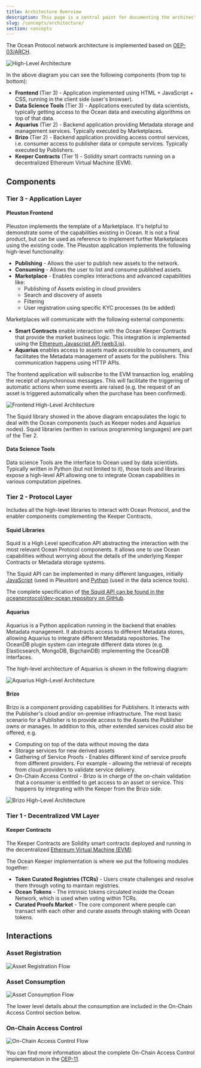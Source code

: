 ```yaml
---
title: Architecture Overview
description: This page is a central point for documenting the architecture of Ocean Protocol.
slug: /concepts/architecture/
section: concepts
---
```


The Ocean Protocol network architecture is implemented based on [OEP-03/ARCH](https://github.com/oceanprotocol/OEPs/tree/master/3).

![High-Level Architecture](architecture/img/high-level-architecture-v2.png)

In the above diagram you can see the following components (from top to bottom):

- **Frontend** (Tier 3) - Application implemented using HTML + JavaScript + CSS, running in the client side (user's browser).
- **Data Science Tools** (Tier 3) - Applications executed by data scientists, typically getting access to the Ocean data and executing algorithms on top of that data.
- **Aquarius** (Tier 2) - Backend application providing Metadata storage and management services. Typically executed by Marketplaces.
- **Brizo** (Tier 2) - Backend application providing access control services, i.e. consumer access to publisher data or compute services. Typically executed by Publishers.
- **Keeper Contracts** (Tier 1) - Solidity smart contracts running on a decentralized Ethereum Virtual Machine (EVM).

## Components

### Tier 3 - Application Layer

#### Pleuston Frontend

Pleuston implements the template of a Marketplace. It's helpful to demonstrate some of the capabilities existing in Ocean.
It is not a final product, but can be used as reference to implement further Marketplaces using the existing code.
The Pleuston application implements the following high-level functionality:

- **Publishing** - Allows the user to publish new assets to the network.
- **Consuming** - Allows the user to list and consume published assets.
- **Marketplace** - Enables complex interactions and advanced capabilities like:
  - Publishing of Assets existing in cloud providers
  - Search and discovery of assets
  - Filtering
  - User registration using specific KYC processes (to be added)

Marketplaces will communicate with the following external components:

- **Smart Contracts** enable interaction with the Ocean Keeper Contracts that provide the market business logic. This integration is implemented using the [Ethereum Javascript API (web3.js)](https://github.com/ethereum/web3.js/).
- **Aquarius** enables access to assets made accessible to consumers, and facilitates the Metadata management of assets for the publishers. This communication happens using HTTP APIs.

The frontend application will subscribe to the EVM transaction log, enabling the receipt of asynchronous messages. This will facilitate the triggering of automatic actions when some events are raised (e.g. the request of an asset is triggered automatically when the purchase has been confirmed).

![Frontend High-Level Architecture](architecture/img/frontend-hl-arch.png)

The Squid library showed in the above diagram encapsulates the logic to deal with the Ocean components (such as Keeper nodes and Aquarius nodes). Squid libraries (written in various programming languages) are part of the Tier 2.

#### Data Science Tools

Data science Tools are the interface to Ocean used by data scientists. Typically written in Python (but not limited to it),
those tools and libraries expose a high-level API allowing one to integrate Ocean capabilities in various computation pipelines.

### Tier 2 - Protocol Layer

Includes all the high-level libraries to interact with Ocean Protocol, and the enabler components complementing the Keeper Contracts.

#### Squid Libraries

Squid is a High Level specification API abstracting the interaction with the most relevant Ocean Protocol components.
It allows one to use Ocean capabilities without worrying about the details of the underlying Keeper Contracts or Metadata storage systems.

The Squid API can be implemented in many different languages, initially [JavaScript](https://github.com/oceanprotocol/squid-js) (used in Pleuston) and [Python](https://github.com/oceanprotocol/squid-py) (used in the data science tools).

The complete specification of [the Squid API can be found in the oceanprotocol/dev-ocean repository on GitHub](https://github.com/oceanprotocol/dev-ocean/blob/master/doc/architecture/squid.md).

#### Aquarius

Aquarius is a Python application running in the backend that enables Metadata management. It abstracts access to different Metadata stores, allowing Aquarius to integrate different Metadata repositories. The OceanDB plugin system can integrate different data stores (e.g. Elasticsearch, MongoDB, BigchainDB) implementing the OceanDB interfaces.

The high-level architecture of Aquarius is shown in the following diagram:

![Aquarius High-Level Architecture](architecture/img/aquarius-hl-arch.png)

#### Brizo

Brizo is a component providing capabilities for Publishers.
It interacts with the Publisher's cloud and/or on-premise infrastructure.
The most basic scenario for a Publisher is to provide access to the Assets the Publisher owns or manages.
In addition to this, other extended services could also be offered, e.g.

- Computing on top of the data without moving the data
- Storage services for new derived assets
- Gathering of Service Proofs - Enables different kind of service proofs from different providers. For example - allowing the retrieval of receipts from cloud providers to validate service delivery.
- On-Chain Access Control - Brizo is in charge of the on-chain validation that a consumer is entitled to get access to an asset or service. This happens by integrating with the Keeper from the Brizo side.

![Brizo High-Level Architecture](architecture/img/brizo-hl-arch.png)

### Tier 1 - Decentralized VM Layer

#### Keeper Contracts

The Keeper Contracts are Solidity smart contracts deployed and running in the decentralized [Ethereum Virtual Machine (EVM)](https://github.com/ethereum/wiki/wiki/Ethereum-introduction#about-ethereum).

The Ocean Keeper implementation is where we put the following modules together:

- **Token Curated Registries (TCRs)** - Users create challenges and resolve them through voting to maintain registries.
- **Ocean Tokens** - The intrinsic tokens circulated inside the Ocean Network, which is used when voting within TCRs.
- **Curated Proofs Market** - The core component where people can transact with each other and curate assets through staking with Ocean tokens.

## Interactions

### Asset Registration

![Asset Registration Flow](architecture/img/assets-registering.png)

### Asset Consumption

![Asset Consumption Flow](architecture/img/assets-consumption.png)

The lower level details about the consumption are included in the On-Chain Access Control section below.

### On-Chain Access Control

![On-Chain Access Control Flow](architecture/img/onchain-acl.png)

You can find more information about the complete On-Chain Access Control implementation in the [OEP-11](https://github.com/oceanprotocol/OEPs/tree/master/11). 
